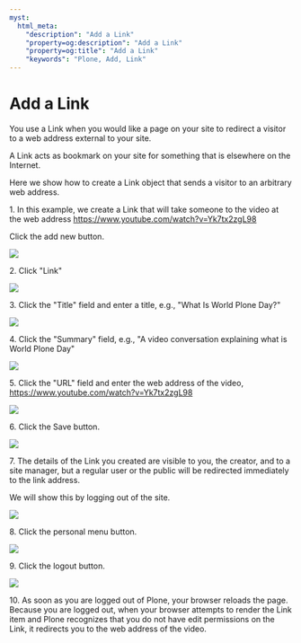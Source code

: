 ```yaml
---
myst:
  html_meta:
    "description": "Add a Link"
    "property=og:description": "Add a Link"
    "property=og:title": "Add a Link"
    "keywords": "Plone, Add, Link"
---
```


# Add a Link

You use a Link when you would like a page on your site to redirect a visitor to a web address external to your site.

A Link acts as bookmark on your site for something that is elsewhere on the Internet.

[//]: # (Here we show how to add a Link.)

[//]: # (# Adding a Link)
[//]: # (#### [Made by T. Kim Nguyen with Scribe]&#40;https://scribehow.com/shared/Adding_a_Link__wyl6-GuuRimuemyARMKhRQ&#41;)

Here we show how to create a Link object that sends a visitor to an arbitrary web address.

1\. In this example, we create a Link that will take someone to the video at the web address <https://www.youtube.com/watch?v=Yk7tx2zgL98> 

Click the add new button.

![](https://ajeuwbhvhr.cloudimg.io/colony-recorder.s3.amazonaws.com/files/2024-11-25/50a39f00-6926-449a-bc03-d5239de2cd90/ascreenshot.jpeg?tl_px=0,0&br_px=1719,961&force_format=jpeg&q=100&width=1120.0&wat=1&wat_opacity=0.7&wat_gravity=northwest&wat_url=https://colony-recorder.s3.us-west-1.amazonaws.com/images/watermarks/FB923C_standard.png&wat_pad=16,146)


2\. Click "Link"

![](https://ajeuwbhvhr.cloudimg.io/colony-recorder.s3.amazonaws.com/files/2024-11-25/96f8c716-4580-4548-8daf-84a0b99eb1c8/ascreenshot.jpeg?tl_px=0,0&br_px=1719,961&force_format=jpeg&q=100&width=1120.0&wat=1&wat_opacity=0.7&wat_gravity=northwest&wat_url=https://colony-recorder.s3.us-west-1.amazonaws.com/images/watermarks/FB923C_standard.png&wat_pad=112,263)


3\. Click the "Title" field and enter a title, e.g., "What Is World Plone Day?"

![](https://ajeuwbhvhr.cloudimg.io/colony-recorder.s3.amazonaws.com/files/2024-11-25/4156914b-124b-4155-b135-173b5b84cedb/ascreenshot.jpeg?tl_px=298,197&br_px=2018,1158&force_format=jpeg&q=100&width=1120.0&wat=1&wat_opacity=0.7&wat_gravity=northwest&wat_url=https://colony-recorder.s3.us-west-1.amazonaws.com/images/watermarks/FB923C_standard.png&wat_pad=524,276)


4\. Click the "Summary" field, e.g., "A video conversation explaining what is World Plone Day"

![](https://ajeuwbhvhr.cloudimg.io/colony-recorder.s3.amazonaws.com/files/2024-11-25/f89b25d5-83b3-4786-b8f7-aa667987e79e/ascreenshot.jpeg?tl_px=304,357&br_px=2023,1318&force_format=jpeg&q=100&width=1120.0&wat=1&wat_opacity=0.7&wat_gravity=northwest&wat_url=https://colony-recorder.s3.us-west-1.amazonaws.com/images/watermarks/FB923C_standard.png&wat_pad=524,276)


5\. Click the "URL" field and enter the web address of the video, <https://www.youtube.com/watch?v=Yk7tx2zgL98>

![](https://ajeuwbhvhr.cloudimg.io/colony-recorder.s3.amazonaws.com/files/2024-11-25/fb56e174-b698-4e98-b7ef-d7ec2ed5c5b3/ascreenshot.jpeg?tl_px=290,577&br_px=2009,1538&force_format=jpeg&q=100&width=1120.0&wat=1&wat_opacity=0.7&wat_gravity=northwest&wat_url=https://colony-recorder.s3.us-west-1.amazonaws.com/images/watermarks/FB923C_standard.png&wat_pad=524,277)


6\. Click the Save button.

![](https://ajeuwbhvhr.cloudimg.io/colony-recorder.s3.amazonaws.com/files/2024-11-25/25627ebf-d3df-4d34-9a28-eea37d0bc162/ascreenshot.jpeg?tl_px=0,0&br_px=1719,961&force_format=jpeg&q=100&width=1120.0&wat=1&wat_opacity=0.7&wat_gravity=northwest&wat_url=https://colony-recorder.s3.us-west-1.amazonaws.com/images/watermarks/FB923C_standard.png&wat_pad=16,17)


7\. The details of the Link you created are visible to you, the creator, and to a site manager, but a regular user or the public will be redirected immediately to the link address.

We will show this by logging out of the site.

![](https://ajeuwbhvhr.cloudimg.io/colony-recorder.s3.amazonaws.com/files/2024-11-25/75d3f7bf-f7d4-4a1c-812a-2aadc212b946/ascreenshot.jpeg?tl_px=0,195&br_px=1719,1156&force_format=jpeg&q=100&width=1120.0&wat=1&wat_opacity=0.7&wat_gravity=northwest&wat_url=https://colony-recorder.s3.us-west-1.amazonaws.com/images/watermarks/FB923C_standard.png&wat_pad=306,277)


8\. Click the personal menu button.

![](https://ajeuwbhvhr.cloudimg.io/colony-recorder.s3.amazonaws.com/files/2024-11-25/bcf767ad-dab3-4383-b35b-fbf42ba4d6f8/File.jpeg?tl_px=0,1000&br_px=1719,1962&force_format=jpeg&q=100&width=1120.0&wat=1&wat_opacity=0.7&wat_gravity=northwest&wat_url=https://colony-recorder.s3.us-west-1.amazonaws.com/images/watermarks/FB923C_standard.png&wat_pad=13,541)


9\. Click the logout button.

![](https://ajeuwbhvhr.cloudimg.io/colony-recorder.s3.amazonaws.com/files/2024-11-25/4457be6f-965b-409a-813b-fdc847483ab5/ascreenshot.jpeg?tl_px=0,667&br_px=1719,1628&force_format=jpeg&q=100&width=1120.0&wat=1&wat_opacity=0.7&wat_gravity=northwest&wat_url=https://colony-recorder.s3.us-west-1.amazonaws.com/images/watermarks/FB923C_standard.png&wat_pad=436,276)


10\. As soon as you are logged out of Plone, your browser reloads the page. Because you are logged out, when your browser attempts to render the Link item and Plone recognizes that you do not have edit permissions on the Link, it redirects you to the web address of the video.

[//]: # (#### [Made with Scribe]&#40;https://scribehow.com/shared/Adding_a_Link__wyl6-GuuRimuemyARMKhRQ&#41;)



